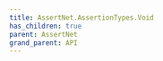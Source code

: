 ```yaml
---
title: AssertNet.AssertionTypes.Void
has_children: true
parent: AssertNet
grand_parent: API
---
```



